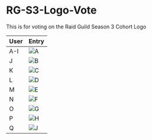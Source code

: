 # RG-S3-Logo-Vote
This is for voting on the Raid Guild Season 3 Cohort Logo

| User | Entry |
|-|-|
| A-I | ![A](https://cdn.discordapp.com/attachments/910709474350731264/911451558288453662/Season_3_chort_sample_page.jpg) |
| J | ![B](https://cdn.discordapp.com/attachments/910709474350731264/911792236293935114/s3_logo_kraken_v3_2.png) |
| K | ![C](https://cdn.discordapp.com/attachments/910709474350731264/911791958366756874/s3_logo_kraken_v3.1_1.png) |
| L | ![D](https://cdn.discordapp.com/attachments/910709474350731264/911765223172624394/s3_kraken_raid_v2.png) |
| M | ![E](https://cdn.discordapp.com/attachments/910709474350731264/911764866799374367/s3_kraken_raid_v1_1.png) |
| N | ![F](https://cdn.discordapp.com/attachments/910709474350731264/911169105812410368/RaidGuild_v4.png) |
| O | ![G](https://cdn.discordapp.com/attachments/910709474350731264/910887734028152882/raidguild_logo_v3.png) |
| P | ![H](https://cdn.discordapp.com/attachments/910709474350731264/910850813663010816/raid_guild_s3_logo.png) |
| Q | ![J](https://cdn.discordapp.com/attachments/910709474350731264/911792520034398268/Group_123.png) |
